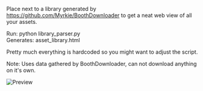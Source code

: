 Place next to a library generated by https://github.com/Myrkie/BoothDownloader to get a neat web view of all your assets.

Run: python library_parser.py  
Generates: asset_library.html

Pretty much everything is hardcoded so you might want to adjust the script.

Note: Uses data gathered by BoothDownloader, can not download anything on it's own.  

![Preview](https://splash.buddyworks.wtf/PToZOP9z.png)